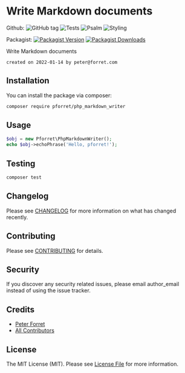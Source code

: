 # Write Markdown documents

Github: 
![GitHub tag](https://img.shields.io/github/v/tag/pforret/php_markdown_writer)
![Tests](https://github.com/pforret/php_markdown_writer/workflows/Run%20Tests/badge.svg)
![Psalm](https://github.com/pforret/php_markdown_writer/workflows/Detect%20Psalm%20warnings/badge.svg)
![Styling](https://github.com/pforret/php_markdown_writer/workflows/Check%20&%20fix%20styling/badge.svg)

Packagist: 
[![Packagist Version](https://img.shields.io/packagist/v/pforret/php_markdown_writer.svg?style=flat-square)](https://packagist.org/packages/pforret/php_markdown_writer)
[![Packagist Downloads](https://img.shields.io/packagist/dt/pforret/php_markdown_writer.svg?style=flat-square)](https://packagist.org/packages/pforret/php_markdown_writer)

Write Markdown documents

	created on 2022-01-14 by peter@forret.com

## Installation

You can install the package via composer:

```bash
composer require pforret/php_markdown_writer
```

## Usage

``` php
$obj = new Pforret\PhpMarkdownWriter();
echo $obj->echoPhrase('Hello, pforret!');
```

## Testing

``` bash
composer test
```

## Changelog

Please see [CHANGELOG](CHANGELOG.md) for more information on what has changed recently.

## Contributing

Please see [CONTRIBUTING](CONTRIBUTING.md) for details.

## Security

If you discover any security related issues, please email author_email instead of using the issue tracker.

## Credits

- [Peter Forret](https://github.com/pforret)
- [All Contributors](../../contributors)

## License

The MIT License (MIT). Please see [License File](LICENSE.md) for more information.
